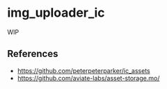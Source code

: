 # img_uploader_ic
WIP

## References
- https://github.com/peterpeterparker/ic_assets
- https://github.com/aviate-labs/asset-storage.mo/